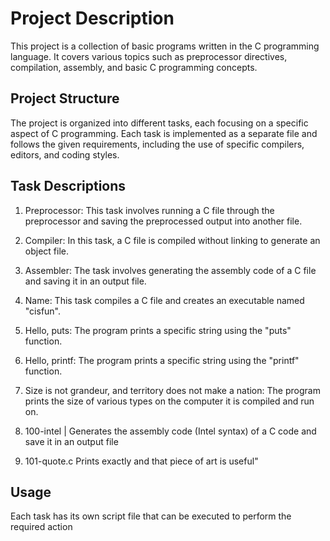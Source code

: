 # Project Description

This project is a collection of basic programs written in the C programming language. It covers various topics such as preprocessor directives, compilation, assembly, and basic C programming concepts.

## Project Structure

The project is organized into different tasks, each focusing on a specific aspect of C programming. Each task is implemented as a separate file and follows the given requirements, including the use of specific compilers, editors, and coding styles.

## Task Descriptions

1. Preprocessor: This task involves running a C file through the preprocessor and saving the preprocessed output into another file.

2. Compiler: In this task, a C file is compiled without linking to generate an object file.

3. Assembler: The task involves generating the assembly code of a C file and saving it in an output file.

4. Name: This task compiles a C file and creates an executable named "cisfun".

5. Hello, puts: The program prints a specific string using the "puts" function.

6. Hello, printf: The program prints a specific string using the "printf" function.

7. Size is not grandeur, and territory does not make a nation: The program prints the size of various types on the computer it is compiled and run on.
8. 100-intel | Generates the assembly code (Intel syntax) of a C code and save it in an output file
9. 101-quote.c Prints exactly and that piece of art is useful" 
## Usage

Each task has its own script file that can be executed to perform the required action

